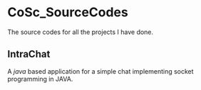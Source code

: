 # CoSc_SourceCodes
The source codes for all the projects I have done.

## IntraChat

A _java_ based application for a simple chat implementing socket programming in JAVA.
